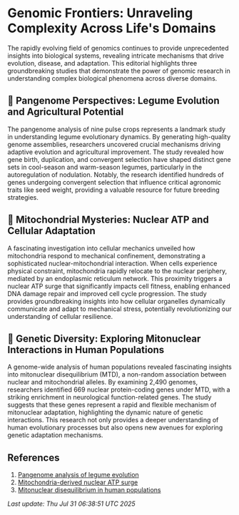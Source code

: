 # Genomic Frontiers: Unraveling Complexity Across Life's Domains

The rapidly evolving field of genomics continues to provide unprecedented insights into biological systems, revealing intricate mechanisms that drive evolution, disease, and adaptation. This editorial highlights three groundbreaking studies that demonstrate the power of genomic research in understanding complex biological phenomena across diverse domains.

## 🧬 Pangenome Perspectives: Legume Evolution and Agricultural Potential

The pangenome analysis of nine pulse crops represents a landmark study in understanding legume evolutionary dynamics. By generating high-quality genome assemblies, researchers uncovered crucial mechanisms driving adaptive evolution and agricultural improvement. The study revealed how gene birth, duplication, and convergent selection have shaped distinct gene sets in cool-season and warm-season legumes, particularly in the autoregulation of nodulation. Notably, the research identified hundreds of genes undergoing convergent selection that influence critical agronomic traits like seed weight, providing a valuable resource for future breeding strategies.

## 🔬 Mitochondrial Mysteries: Nuclear ATP and Cellular Adaptation

A fascinating investigation into cellular mechanics unveiled how mitochondria respond to mechanical confinement, demonstrating a sophisticated nuclear-mitochondrial interaction. When cells experience physical constraint, mitochondria rapidly relocate to the nuclear periphery, mediated by an endoplasmic reticulum network. This proximity triggers a nuclear ATP surge that significantly impacts cell fitness, enabling enhanced DNA damage repair and improved cell cycle progression. The study provides groundbreaking insights into how cellular organelles dynamically communicate and adapt to mechanical stress, potentially revolutionizing our understanding of cellular resilience.

## 🧫 Genetic Diversity: Exploring Mitonuclear Interactions in Human Populations

A genome-wide analysis of human populations revealed fascinating insights into mitonuclear disequilibrium (MTD), a non-random association between nuclear and mitochondrial alleles. By examining 2,490 genomes, researchers identified 669 nuclear protein-coding genes under MTD, with a striking enrichment in neurological function-related genes. The study suggests that these genes represent a rapid and flexible mechanism of mitonuclear adaptation, highlighting the dynamic nature of genetic interactions. This research not only provides a deeper understanding of human evolutionary processes but also opens new avenues for exploring genetic adaptation mechanisms.

## References

1. [Pangenome analysis of legume evolution](https://pubmed.ncbi.nlm.nih.gov/40738999/)
2. [Mitochondria-derived nuclear ATP surge](https://pubmed.ncbi.nlm.nih.gov/40738970/)
3. [Mitonuclear disequilibrium in human populations](https://pubmed.ncbi.nlm.nih.gov/40739154/)

*Last update: Thu Jul 31 06:38:51 UTC 2025*
